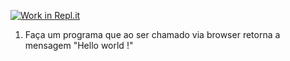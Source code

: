 [![Work in Repl.it](https://classroom.github.com/assets/work-in-replit-14baed9a392b3a25080506f3b7b6d57f295ec2978f6f33ec97e36a161684cbe9.svg)](https://classroom.github.com/online_ide?assignment_repo_id=4732945&assignment_repo_type=AssignmentRepo)
1) Faça um programa que ao ser chamado via browser retorna a mensagem "Hello world !"